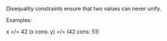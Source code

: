 Disequality constraints ensure that two values can never unify.

Examples:

x =/= 42
(x cons: y) =/= (42 cons: 51)